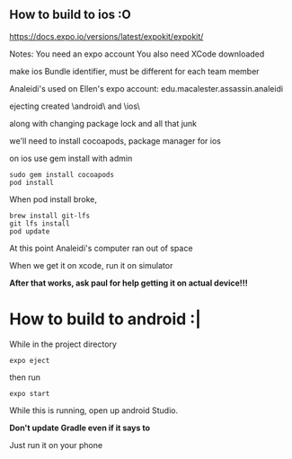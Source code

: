 ## How to build to ios :O

https://docs.expo.io/versions/latest/expokit/expokit/

Notes:
You need an expo account
You also need XCode downloaded

make ios Bundle identifier, must be different for each team member

Analeidi's used on Ellen's expo account:
edu.macalester.assassin.analeidi

ejecting created
\\android\\
and
\\ios\\

along with changing package lock and all that junk


we'll need to install cocoapods, package manager for ios

on ios use gem install with admin
```
sudo gem install cocoapods
pod install
```

When pod install broke,

```
brew install git-lfs
git lfs install
pod update
```

At this point Analeidi's computer ran out of space


When we get it on xcode, run it on simulator

__After that works, ask paul for help getting it on actual device!!!__

# How to build to android :|

While in the project directory
```
expo eject
```

then run
```
expo start
```

While this is running, open up android Studio.

__Don't update Gradle even if it says to__

Just run it on your phone
<!--stackedit_data:
eyJoaXN0b3J5IjpbMjAwMTk5NTkzOF19
-->